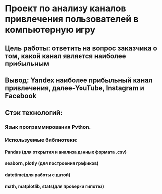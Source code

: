# Проект по анализу каналов привлечения пользователей в компьютерную игру
## Цель работы: ответить на вопрос заказчика о том, какой канал является наиболее прибыльным
## Вывод: Yandex наиболее прибыльный канал привлечения, далее-YouTube, Instagram и Facebook
## Стэк технологий:
### Язык программирования Python.
### Используемые библиотеки:
#### Pandas (для открытия и анализа данных формата .csv)
#### seaborn, plotly (для построения графиков)
#### datetime(для работы с датой)
#### math, matplotlib, stats(для проверки гипотез)
